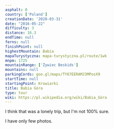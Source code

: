 ```yaml
---
asphalt: 0
country: ['Poland']
creationDate: '2020-03-31'
date: "2016-05-22"
difficulty: 3
distance: 16.3
endTime: null
ferns: null
finishPoint: null
highestMountain: Babia
mapaTurystyczna: mapa-turystyczna.pl/route/1wk
mnpm: 1725
mountainRange: ['Żywiec Beskids']
mountains: null
parkingCords: goo.gl/maps/TY67EERAMJ3MPosX9
startTime: null
startingPoint: Krowiarki
title: Babia Góra
type: tour
wiki: https://pl.wikipedia.org/wiki/Babia_Góra
---
```


I think that was a lonely trip, but I'm not 100% sure.

I have only few photos.

